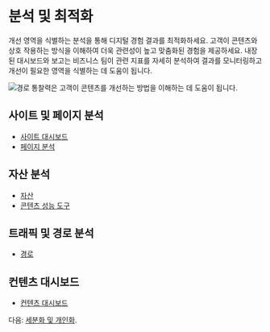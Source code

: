 # 분석 및 최적화

개선 영역을 식별하는 분석을 통해 디지털 경험 결과를 최적화하세요. 고객이 콘텐츠와 상호 작용하는 방식을 이해하여 더욱 관련성이 높고 맞춤화된 경험을 제공하세요. 내장된 대시보드와 보고는 비즈니스 팀이 관련 지표를 자세히 분석하여 결과를 모니터링하고 개선이 필요한 영역을 식별하는 데 도움이 됩니다.

![경로 통찰력은 고객이 콘텐츠를 개선하는 방법을 이해하는 데 도움이 됩니다.](./analytics-and-optimization/images/01.png)

## 사이트 및 페이지 분석

* [사이트 대시보드](https://learn.liferay.com/web/guest/w/analytics-cloud/touchpoints/sites-dashboard)
* [페이지 분석](https://learn.liferay.com/web/guest/w/analytics-cloud/touchpoints/pages/pages)

## 자산 분석

* [자산](https://learn.liferay.com/web/guest/w/analytics-cloud/touchpoints/assets/assets)
* [콘텐츠 성능 도구](https://learn.liferay.com/w/dxp/content-authoring-and-management/page-performance-and-accessibility/analyze-content-metrics-using-content-performance-tool)

## 트래픽 및 경로 분석

* [경로](https://learn.liferay.com/w/analytics-cloud/touchpoints/pages/paths?p_l_back_url=%2Fsearch%3Fq%3Dtraffic&highlight=traffic)

## 컨텐츠 대시보드

* [컨텐츠 대시보드](https://learn.liferay.com/w/dxp/content-authoring-and-management/content-dashboard/about-the-content-dashboard)

다음: [세분화 및 개인화](./segmentation-and-personalization.md).
